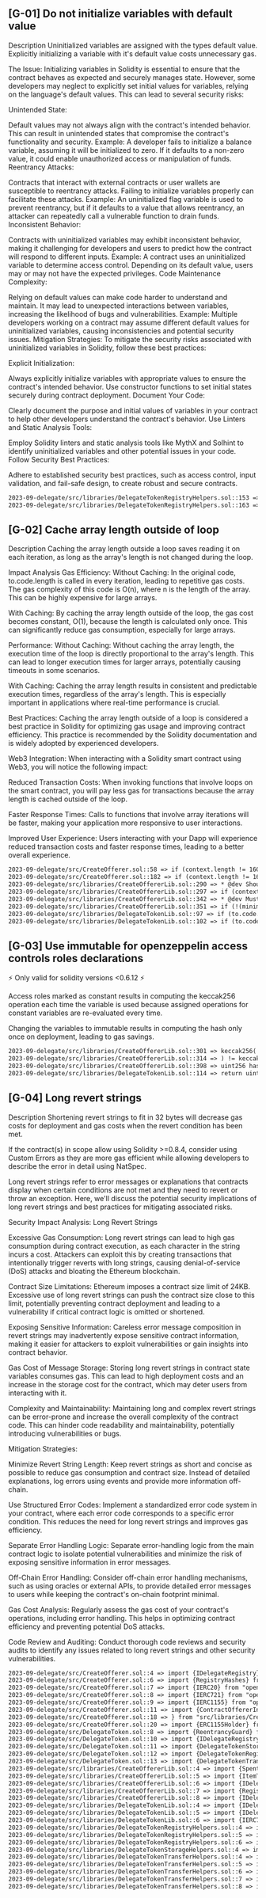 ## [G-01] Do not initialize variables with default value
Description
Uninitialized variables are assigned with the types default value.
Explicitly initializing a variable with it's default value costs unnecessary gas.

The Issue:
Initializing variables in Solidity is essential to ensure that the contract behaves as expected and securely manages state. However, some developers may neglect to explicitly set initial values for variables, relying on the language's default values. This can lead to several security risks:

Unintended State:

Default values may not always align with the contract's intended behavior. This can result in unintended states that compromise the contract's functionality and security.
Example: A developer fails to initialize a balance variable, assuming it will be initialized to zero. If it defaults to a non-zero value, it could enable unauthorized access or manipulation of funds.
Reentrancy Attacks:

Contracts that interact with external contracts or user wallets are susceptible to reentrancy attacks. Failing to initialize variables properly can facilitate these attacks.
Example: An uninitialized flag variable is used to prevent reentrancy, but if it defaults to a value that allows reentrancy, an attacker can repeatedly call a vulnerable function to drain funds.
Inconsistent Behavior:

Contracts with uninitialized variables may exhibit inconsistent behavior, making it challenging for developers and users to predict how the contract will respond to different inputs.
Example: A contract uses an uninitialized variable to determine access control. Depending on its default value, users may or may not have the expected privileges.
Code Maintenance Complexity:

Relying on default values can make code harder to understand and maintain. It may lead to unexpected interactions between variables, increasing the likelihood of bugs and vulnerabilities.
Example: Multiple developers working on a contract may assume different default values for uninitialized variables, causing inconsistencies and potential security issues.
Mitigation Strategies:
To mitigate the security risks associated with uninitialized variables in Solidity, follow these best practices:

Explicit Initialization:

Always explicitly initialize variables with appropriate values to ensure the contract's intended behavior.
Use constructor functions to set initial states securely during contract deployment.
Document Your Code:

Clearly document the purpose and initial values of variables in your contract to help other developers understand the contract's behavior.
Use Linters and Static Analysis Tools:

Employ Solidity linters and static analysis tools like MythX and Solhint to identify uninitialized variables and other potential issues in your code.
Follow Security Best Practices:

Adhere to established security best practices, such as access control, input validation, and fail-safe design, to create robust and secure contracts.
```txt
2023-09-delegate/src/libraries/DelegateTokenRegistryHelpers.sol::153 => uint256 availableAmount = 0;
2023-09-delegate/src/libraries/DelegateTokenRegistryHelpers.sol::163 => uint256 availableAmount = 0;
```
## [G-02] Cache array length outside of loop
Description
Caching the array length outside a loop saves reading it on each iteration, as long as the array's length is not changed during the loop.

Impact Analysis
Gas Efficiency:
Without Caching: In the original code, to.code.length is called in every iteration, leading to repetitive gas costs. The gas complexity of this code is O(n), where n is the length of the array. This can be highly expensive for large arrays.

With Caching: By caching the array length outside of the loop, the gas cost becomes constant, O(1), because the length is calculated only once. This can significantly reduce gas consumption, especially for large arrays.

Performance:
Without Caching: Without caching the array length, the execution time of the loop is directly proportional to the array's length. This can lead to longer execution times for larger arrays, potentially causing timeouts in some scenarios.

With Caching: Caching the array length results in consistent and predictable execution times, regardless of the array's length. This is especially important in applications where real-time performance is crucial.

Best Practices:
Caching the array length outside of a loop is considered a best practice in Solidity for optimizing gas usage and improving contract efficiency. This practice is recommended by the Solidity documentation and is widely adopted by experienced developers.

Web3 Integration:
When interacting with a Solidity smart contract using Web3, you will notice the following impact:

Reduced Transaction Costs: When invoking functions that involve loops on the smart contract, you will pay less gas for transactions because the array length is cached outside of the loop.

Faster Response Times: Calls to functions that involve array iterations will be faster, making your application more responsive to user interactions.

Improved User Experience: Users interacting with your Dapp will experience reduced transaction costs and faster response times, leading to a better overall experience.
```txt
2023-09-delegate/src/CreateOfferer.sol::58 => if (context.length != 160) revert Errors.InvalidContextLength();
2023-09-delegate/src/CreateOfferer.sol::182 => if (context.length != 160) revert Errors.InvalidContextLength();
2023-09-delegate/src/libraries/CreateOffererLib.sol::290 => * @dev Should revert if context is the wrong length
2023-09-delegate/src/libraries/CreateOffererLib.sol::297 => if (context.length != 160) revert CreateOffererErrors.InvalidContextLength();
2023-09-delegate/src/libraries/CreateOffererLib.sol::342 => * @dev Must revert if calldata arrays are not length 1
2023-09-delegate/src/libraries/CreateOffererLib.sol::351 => if (!(minimumReceived.length == 1 && maximumSpent.length == 1)) revert CreateOffererErrors.NoBatchWrapping();
2023-09-delegate/src/libraries/DelegateTokenLib.sol::97 => if (to.code.length == 0 || IERC721Receiver(to).onERC721Received(msg.sender, from, delegateTokenId, data) == IERC721Receiver.onERC721Received.selector) return;
2023-09-delegate/src/libraries/DelegateTokenLib.sol::102 => if (to.code.length == 0 || IERC721Receiver(to).onERC721Received(msg.sender, from, delegateTokenId, "") == IERC721Receiver.onERC721Received.selector) return;
```
## [G-03] Use immutable for openzeppelin access controls roles declarations
⚡️ Only valid for solidity versions <0.6.12 ⚡️

Access roles marked as constant results in computing the keccak256 operation each time the variable is used because assigned operations for constant variables are re-evaluated every time.

Changing the variables to immutable results in computing the hash only once on deployment, leading to gas savings.
```txt
2023-09-delegate/src/libraries/CreateOffererLib.sol::301 => keccak256(
2023-09-delegate/src/libraries/CreateOffererLib.sol::314 => ) != keccak256(abi.encode(IDelegateToken(delegateToken).getDelegateInfo(DelegateTokenHelpers.delegateIdNoRevert(address(this), identifier))))
2023-09-delegate/src/libraries/CreateOffererLib.sol::398 => uint256 hashWithoutType = uint256(keccak256(abi.encode(targetTokenReceiver, conduit, createOrderInfo)));
2023-09-delegate/src/libraries/DelegateTokenLib.sol::114 => return uint256(keccak256(abi.encode(caller, salt)));
```
## [G-04] Long revert strings
Description
Shortening revert strings to fit in 32 bytes will decrease gas costs for deployment and gas costs when the revert condition has been met.

If the contract(s) in scope allow using Solidity >=0.8.4, consider using Custom Errors as they are more gas efficient while allowing developers to describe the error in detail using NatSpec.

Long revert strings refer to error messages or explanations that contracts display when certain conditions are not met and they need to revert or throw an exception. Here, we'll discuss the potential security implications of long revert strings and best practices for mitigating associated risks.

Security Impact Analysis: Long Revert Strings

Excessive Gas Consumption: Long revert strings can lead to high gas consumption during contract execution, as each character in the string incurs a cost. Attackers can exploit this by creating transactions that intentionally trigger reverts with long strings, causing denial-of-service (DoS) attacks and bloating the Ethereum blockchain.

Contract Size Limitations: Ethereum imposes a contract size limit of 24KB. Excessive use of long revert strings can push the contract size close to this limit, potentially preventing contract deployment and leading to a vulnerability if critical contract logic is omitted or shortened.

Exposing Sensitive Information: Careless error message composition in revert strings may inadvertently expose sensitive contract information, making it easier for attackers to exploit vulnerabilities or gain insights into contract behavior.

Gas Cost of Message Storage: Storing long revert strings in contract state variables consumes gas. This can lead to high deployment costs and an increase in the storage cost for the contract, which may deter users from interacting with it.

Complexity and Maintainability: Maintaining long and complex revert strings can be error-prone and increase the overall complexity of the contract code. This can hinder code readability and maintainability, potentially introducing vulnerabilities or bugs.

Mitigation Strategies:

Minimize Revert String Length: Keep revert strings as short and concise as possible to reduce gas consumption and contract size. Instead of detailed explanations, log errors using events and provide more information off-chain.

Use Structured Error Codes: Implement a standardized error code system in your contract, where each error code corresponds to a specific error condition. This reduces the need for long revert strings and improves gas efficiency.

Separate Error Handling Logic: Separate error-handling logic from the main contract logic to isolate potential vulnerabilities and minimize the risk of exposing sensitive information in error messages.

Off-Chain Error Handling: Consider off-chain error handling mechanisms, such as using oracles or external APIs, to provide detailed error messages to users while keeping the contract's on-chain footprint minimal.

Gas Cost Analysis: Regularly assess the gas cost of your contract's operations, including error handling. This helps in optimizing contract efficiency and preventing potential DoS attacks.

Code Review and Auditing: Conduct thorough code reviews and security audits to identify any issues related to long revert strings and other security vulnerabilities.
```txt
2023-09-delegate/src/CreateOfferer.sol::4 => import {IDelegateRegistry} from "delegate-registry/src/IDelegateRegistry.sol";
2023-09-delegate/src/CreateOfferer.sol::6 => import {RegistryHashes} from "delegate-registry/src/libraries/RegistryHashes.sol";
2023-09-delegate/src/CreateOfferer.sol::7 => import {IERC20} from "openzeppelin/token/ERC20/IERC20.sol";
2023-09-delegate/src/CreateOfferer.sol::8 => import {IERC721} from "openzeppelin/token/ERC721/IERC721.sol";
2023-09-delegate/src/CreateOfferer.sol::9 => import {IERC1155} from "openzeppelin/token/ERC1155/IERC1155.sol";
2023-09-delegate/src/CreateOfferer.sol::11 => import {ContractOffererInterface, SpentItem, ReceivedItem, Schema} from "seaport/contracts/interfaces/ContractOffererInterface.sol";
2023-09-delegate/src/CreateOfferer.sol::18 => } from "src/libraries/CreateOffererLib.sol";
2023-09-delegate/src/CreateOfferer.sol::20 => import {ERC1155Holder} from "openzeppelin/token/ERC1155/utils/ERC1155Holder.sol";
2023-09-delegate/src/DelegateToken.sol::8 => import {ReentrancyGuard} from "openzeppelin/security/ReentrancyGuard.sol";
2023-09-delegate/src/DelegateToken.sol::10 => import {IDelegateRegistry, DelegateTokenErrors as Errors, DelegateTokenStructs as Structs, DelegateTokenHelpers as Helpers} from "src/libraries/DelegateTokenLib.sol";
2023-09-delegate/src/DelegateToken.sol::11 => import {DelegateTokenStorageHelpers as StorageHelpers} from "src/libraries/DelegateTokenStorageHelpers.sol";
2023-09-delegate/src/DelegateToken.sol::12 => import {DelegateTokenRegistryHelpers as RegistryHelpers, RegistryHashes} from "src/libraries/DelegateTokenRegistryHelpers.sol";
2023-09-delegate/src/DelegateToken.sol::13 => import {DelegateTokenTransferHelpers as TransferHelpers, SafeERC20, IERC721, IERC20, IERC1155} from "src/libraries/DelegateTokenTransferHelpers.sol";
2023-09-delegate/src/libraries/CreateOffererLib.sol::4 => import {SpentItem, ReceivedItem} from "seaport/contracts/interfaces/ContractOffererInterface.sol";
2023-09-delegate/src/libraries/CreateOffererLib.sol::5 => import {ItemType} from "seaport/contracts/lib/ConsiderationEnums.sol";
2023-09-delegate/src/libraries/CreateOffererLib.sol::6 => import {IDelegateToken, Structs as IDelegateTokenStructs} from "src/interfaces/IDelegateToken.sol";
2023-09-delegate/src/libraries/CreateOffererLib.sol::7 => import {RegistryHashes} from "delegate-registry/src/libraries/RegistryHashes.sol";
2023-09-delegate/src/libraries/CreateOffererLib.sol::8 => import {IDelegateRegistry, DelegateTokenHelpers} from "src/libraries/DelegateTokenLib.sol";
2023-09-delegate/src/libraries/DelegateTokenLib.sol::4 => import {IDelegateRegistry} from "delegate-registry/src/IDelegateRegistry.sol";
2023-09-delegate/src/libraries/DelegateTokenLib.sol::5 => import {IDelegateFlashloan} from "src/interfaces/IDelegateFlashloan.sol";
2023-09-delegate/src/libraries/DelegateTokenLib.sol::6 => import {IERC721Receiver} from "openzeppelin/token/ERC721/IERC721Receiver.sol";
2023-09-delegate/src/libraries/DelegateTokenRegistryHelpers.sol::4 => import {RegistryStorage} from "delegate-registry/src/libraries/RegistryStorage.sol";
2023-09-delegate/src/libraries/DelegateTokenRegistryHelpers.sol::5 => import {RegistryHashes} from "delegate-registry/src/libraries/RegistryHashes.sol";
2023-09-delegate/src/libraries/DelegateTokenRegistryHelpers.sol::6 => import {IDelegateRegistry, DelegateTokenErrors as Errors, DelegateTokenStructs as Structs} from "src/libraries/DelegateTokenLib.sol";
2023-09-delegate/src/libraries/DelegateTokenStorageHelpers.sol::4 => import {DelegateTokenErrors as Errors, DelegateTokenStructs as Structs} from "src/libraries/DelegateTokenLib.sol";
2023-09-delegate/src/libraries/DelegateTokenTransferHelpers.sol::4 => import {IDelegateRegistry, DelegateTokenErrors as Errors, DelegateTokenStructs as Structs} from "src/libraries/DelegateTokenLib.sol";
2023-09-delegate/src/libraries/DelegateTokenTransferHelpers.sol::5 => import {IERC1155} from "openzeppelin/token/ERC1155/IERC1155.sol";
2023-09-delegate/src/libraries/DelegateTokenTransferHelpers.sol::6 => import {IERC721} from "openzeppelin/token/ERC721/IERC721.sol";
2023-09-delegate/src/libraries/DelegateTokenTransferHelpers.sol::7 => import {IERC20} from "openzeppelin/token/ERC20/IERC20.sol";
2023-09-delegate/src/libraries/DelegateTokenTransferHelpers.sol::8 => import {SafeERC20} from "openzeppelin/token/ERC20/utils/SafeERC20.sol";
```
